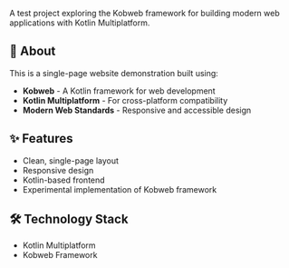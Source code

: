 A test project exploring the Kobweb framework for building modern web applications with Kotlin Multiplatform.

## 🚀 About
This is a single-page website demonstration built using:
- **Kobweb** - A Kotlin framework for web development
- **Kotlin Multiplatform** - For cross-platform compatibility
- **Modern Web Standards** - Responsive and accessible design

## ✨ Features
- Clean, single-page layout
- Responsive design
- Kotlin-based frontend
- Experimental implementation of Kobweb framework

## 🛠️ Technology Stack
- Kotlin Multiplatform
- Kobweb Framework

